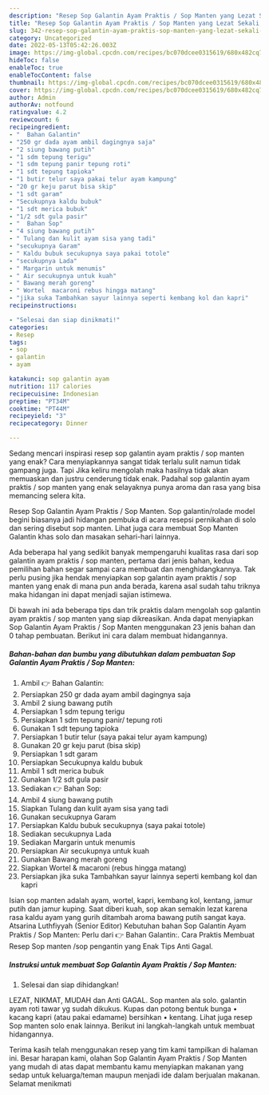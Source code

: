 ```yaml
---
description: "Resep Sop Galantin Ayam Praktis / Sop Manten yang Lezat Sekali, Buat Buka Puasa}"
title: "Resep Sop Galantin Ayam Praktis / Sop Manten yang Lezat Sekali, Buat Buka Puasa}"
slug: 342-resep-sop-galantin-ayam-praktis-sop-manten-yang-lezat-sekali-buat-buka-puasa
category: Uncategorized
date: 2022-05-13T05:42:26.003Z
image: https://img-global.cpcdn.com/recipes/bc070dcee0315619/680x482cq70/sop-galantin-ayam-praktis-sop-manten-foto-resep-utama.jpg
hideToc: false
enableToc: true
enableTocContent: false
thumbnail: https://img-global.cpcdn.com/recipes/bc070dcee0315619/680x482cq70/sop-galantin-ayam-praktis-sop-manten-foto-resep-utama.jpg
cover: https://img-global.cpcdn.com/recipes/bc070dcee0315619/680x482cq70/sop-galantin-ayam-praktis-sop-manten-foto-resep-utama.jpg
author: Admin
authorAv: notfound
ratingvalue: 4.2
reviewcount: 6
recipeingredient:
- "  Bahan Galantin"
- "250 gr dada ayam ambil dagingnya saja"
- "2 siung bawang putih"
- "1 sdm tepung terigu"
- "1 sdm tepung panir tepung roti"
- "1 sdt tepung tapioka"
- "1 butir telur saya pakai telur ayam kampung"
- "20 gr keju parut bisa skip"
- "1 sdt garam"
- "Secukupnya kaldu bubuk"
- "1 sdt merica bubuk"
- "1/2 sdt gula pasir"
- "  Bahan Sop"
- "4 siung bawang putih"
- " Tulang dan kulit ayam sisa yang tadi"
- "secukupnya Garam"
- " Kaldu bubuk secukupnya saya pakai totole"
- "secukupnya Lada"
- " Margarin untuk menumis"
- " Air secukupnya untuk kuah"
- " Bawang merah goreng"
- " Wortel  macaroni rebus hingga matang"
- "jika suka Tambahkan sayur lainnya seperti kembang kol dan kapri"
recipeinstructions:

- "Selesai dan siap dinikmati!"
categories:
- Resep
tags:
- sop
- galantin
- ayam

katakunci: sop galantin ayam 
nutrition: 117 calories
recipecuisine: Indonesian
preptime: "PT34M"
cooktime: "PT44M"
recipeyield: "3"
recipecategory: Dinner

---
```



Sedang mencari inspirasi resep sop galantin ayam praktis / sop manten yang enak? Cara menyiapkannya sangat tidak terlalu sulit namun tidak gampang juga. Tapi Jika keliru mengolah maka hasilnya tidak akan memuaskan dan justru cenderung tidak enak. Padahal sop galantin ayam praktis / sop manten yang enak selayaknya punya aroma dan rasa yang bisa memancing selera kita.


Resep Sop Galantin Ayam Praktis / Sop Manten. Sop galantin/rolade model begini biasanya jadi hidangan pembuka di acara resepsi pernikahan di solo dan sering disebut sop manten. Lihat juga cara membuat Sop Manten Galantin khas solo dan masakan sehari-hari lainnya.

Ada beberapa hal yang sedikit banyak mempengaruhi kualitas rasa dari sop galantin ayam praktis / sop manten, pertama dari jenis bahan, kedua pemilihan bahan segar sampai cara membuat dan menghidangkannya. Tak perlu pusing jika hendak menyiapkan sop galantin ayam praktis / sop manten yang enak di mana pun anda berada, karena asal sudah tahu triknya maka hidangan ini dapat menjadi sajian istimewa.


Di bawah ini ada beberapa tips dan trik praktis dalam mengolah sop galantin ayam praktis / sop manten yang siap dikreasikan. Anda dapat menyiapkan Sop Galantin Ayam Praktis / Sop Manten menggunakan 23 jenis bahan dan 0 tahap pembuatan. Berikut ini cara dalam membuat hidangannya.

<!--inarticleads1-->

##### Bahan-bahan dan bumbu yang dibutuhkan dalam pembuatan Sop Galantin Ayam Praktis / Sop Manten:

1. Ambil  👉 Bahan Galantin:
1. Persiapkan 250 gr dada ayam ambil dagingnya saja
1. Ambil 2 siung bawang putih
1. Persiapkan 1 sdm tepung terigu
1. Persiapkan 1 sdm tepung panir/ tepung roti
1. Gunakan 1 sdt tepung tapioka
1. Persiapkan 1 butir telur (saya pakai telur ayam kampung)
1. Gunakan 20 gr keju parut (bisa skip)
1. Persiapkan 1 sdt garam
1. Persiapkan Secukupnya kaldu bubuk
1. Ambil 1 sdt merica bubuk
1. Gunakan 1/2 sdt gula pasir
1. Sediakan  👉 Bahan Sop:
1. Ambil 4 siung bawang putih
1. Siapkan  Tulang dan kulit ayam sisa yang tadi
1. Gunakan secukupnya Garam
1. Persiapkan  Kaldu bubuk secukupnya (saya pakai totole)
1. Sediakan secukupnya Lada
1. Sediakan  Margarin untuk menumis
1. Persiapkan  Air secukupnya untuk kuah
1. Gunakan  Bawang merah goreng
1. Siapkan  Wortel &amp; macaroni (rebus hingga matang)
1. Persiapkan jika suka Tambahkan sayur lainnya seperti kembang kol dan kapri


Isian sop manten adalah ayam, wortel, kapri, kembang kol, kentang, jamur putih dan jamur kuping. Saat diberi kuah, sop akan semakin lezat karena rasa kaldu ayam yang gurih ditambah aroma bawang putih sangat kaya. Atsarina Luthfiyyah (Senior Editor) Kebutuhan bahan Sop Galantin Ayam Praktis / Sop Manten: Perlu dari 👉 Bahan Galantin:. Cara Praktis Membuat Resep Sop manten /sop pengantin yang Enak Tips Anti Gagal. 

<!--inarticleads2-->

##### Instruksi untuk membuat Sop Galantin Ayam Praktis / Sop Manten:


1. Selesai dan siap dihidangkan!

LEZAT, NIKMAT, MUDAH dan Anti GAGAL. Sop manten ala solo. galantin ayam roti tawar yg sudah dikukus. Kupas dan potong bentuk bunga • kacang kapri (atau pakai edamame) bersihkan • kentang. Lihat juga resep Sop manten solo enak lainnya. Berikut ini langkah-langkah untuk membuat hidangannya. 

Terima kasih telah menggunakan resep yang tim kami tampilkan di halaman ini. Besar harapan kami, olahan Sop Galantin Ayam Praktis / Sop Manten yang mudah di atas dapat membantu kamu menyiapkan makanan yang sedap untuk keluarga/teman maupun menjadi ide dalam berjualan makanan. Selamat menikmati
